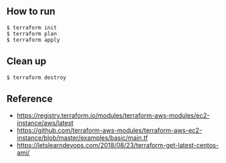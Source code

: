 How to run
---

```shell
$ terraform init
$ terraform plan
$ terraform apply
```

Clean up
---

```shell
$ terraform destroy
```

Reference
---

- https://registry.terraform.io/modules/terraform-aws-modules/ec2-instance/aws/latest
- https://github.com/terraform-aws-modules/terraform-aws-ec2-instance/blob/master/examples/basic/main.tf  
- https://letslearndevops.com/2018/08/23/terraform-get-latest-centos-ami/
